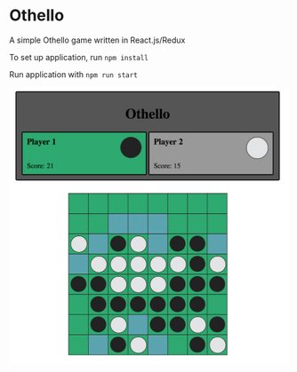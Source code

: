 # Othello

A simple Othello game written in React.js/Redux

To set up application, run `npm install`

Run application with `npm run start`

![MarkdownExplorer](screenshot.png)
